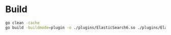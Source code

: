 # Build
```bash
go clean -cache
go build -buildmode=plugin -o ./plugins/ElasticSearch6.so ./plugins/ElasticSearch6.go
```